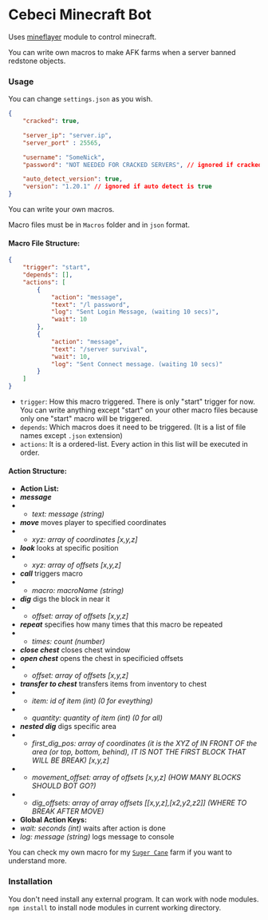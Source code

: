 
# Cebeci Minecraft Bot

Uses [mineflayer](https://github.com/PrismarineJS/mineflayer) module to control minecraft.

You can write own macros to make AFK farms when a server banned redstone objects.

### Usage
You can change `settings.json` as you wish.
```json
{
    "cracked": true,

    "server_ip": "server.ip", 
    "server_port" : 25565,

    "username": "SomeNick",
    "password": "NOT NEEDED FOR CRACKED SERVERS", // ignored if cracked is true

    "auto_detect_version": true,
    "version": "1.20.1" // ignored if auto detect is true
}
```

You can write your own macros.

Macro files must be in `Macros` folder and in `json` format.

#### Macro File Structure:
```json
{
    "trigger": "start", 
    "depends": [],
    "actions": [
        {
            "action": "message",
            "text": "/l password",
            "log": "Sent Login Message, (waiting 10 secs)",
            "wait": 10
        },
        {
            "action": "message",
            "text": "/server survival",
            "wait": 10,
            "log": "Sent Connect message. (waiting 10 secs)"
        }
    ]
}
```
- `trigger`: How this macro triggered. There is only "start" trigger for now. You can write anything except "start" on your other macro files because only one "start" macro will be triggered.
- `depends`: Which macros does it need to be triggered. (It is a list of file names except `.json` extension)
- `actions`: It is a ordered-list. Every action in this list will be executed in order.

#### Action Structure:
- **Action List:**
- ___message___
- - _text: message (string)_ 
- ___move___ moves player to specified coordinates
- - _xyz: array of coordinates [x,y,z]_ 
- ___look___ looks at specific position
- - _xyz: array of offsets [x,y,z]_ 
- ___call___ triggers macro
- - _macro: macroName (string)_ 
- ___dig___ digs the block in near it
- - _offset: array of offsets [x,y,z]_ 
- ___repeat___ specifies how many times that this macro be repeated
- - _times: count (number)_ 
- ___close chest___ closes chest window
- ___open chest___ opens the chest in specificied offsets
- - _offset: array of offsets [x,y,z]_ 
- ___transfer to chest___ transfers items from inventory to chest
- - _item: id of item (int) (0 for eveything)_ 
- - _quantity: quantity of item (int) (0 for all)_ 
- ___nested dig___ digs specific area
- - _first_dig_pos: array of coordinates (it is the XYZ of IN FRONT OF the area (or top, bottom, behind), IT IS NOT THE FIRST BLOCK THAT WILL BE BREAK) [x,y,z]_ 
- - _movement_offset: array of offsets [x,y,z] (HOW MANY BLOCKS SHOULD BOT GO?)_
- - _dig_offsets: array of array offsets [[x,y,z],[x2,y2,z2]] (WHERE TO BREAK AFTER MOVE)_ 
- **Global Action Keys:**
- _wait: seconds (int)_ waits after action is done
- _log: message (string)_ logs message to console

You can check my own macro for my [`Suger Cane`](https://github.com/emreyigitcbc/cmcbot/blob/main/Macros/AutoSugerCane.json) farm if you want to understand more.

### Installation
You don't need install any external program. It can work with node modules.
`npm install` to install node modules in current working directory.

